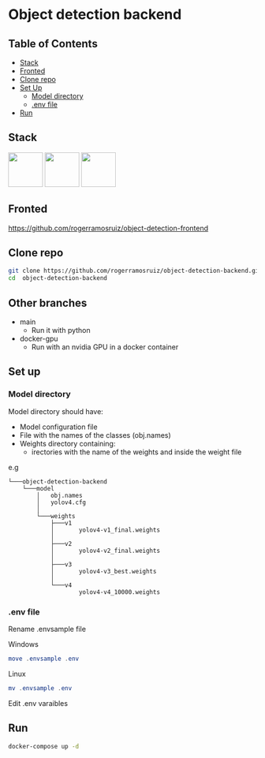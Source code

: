 # Object detection backend

## Table of Contents

- [Stack](#stack)
- [Fronted](#fronted)
- [Clone repo](#clone-repo)
- [Set Up](#set-up)
  - [Model directory](#model-directory)
  - [.env file](#env-file)
- [Run](#run)

## Stack

<img src="https://fastapi.tiangolo.com/img/logo-margin/logo-teal.png" height="70"> <img src="https://upload.wikimedia.org/wikipedia/commons/5/53/OpenCV_Logo_with_text.png" height="70"> <img src="https://www.docker.com/wp-content/uploads/2022/03/vertical-logo-monochromatic.png" height="70">


## Fronted

https://github.com/rogerramosruiz/object-detection-frontend

## Clone repo

```bash
git clone https://github.com/rogerramosruiz/object-detection-backend.git
cd  object-detection-backend
```
## Other branches
- main
    - Run it with python 
- docker-gpu
    - Run with an nvidia GPU in a docker container

## Set up

### Model directory

Model directory should have:
- Model configuration file
- File with the names of the classes (obj.names)
- Weights directory containing:
    - irectories with the name of the weights and inside the weight file

e.g
```
└───object-detection-backend
    └───model
        │   obj.names
        │   yolov4.cfg
        │
        └───weights
            ├───v1
            │       yolov4-v1_final.weights
            │
            ├───v2
            │       yolov4-v2_final.weights
            │
            ├───v3
            │       yolov4-v3_best.weights
            │
            └───v4
                    yolov4-v4_10000.weights
```

### .env file

Rename .envsample file

Windows

```powershell
move .envsample .env
```

Linux

```powershell
mv .envsample .env
```

Edit .env varaibles 


## Run

```bash
docker-compose up -d
```